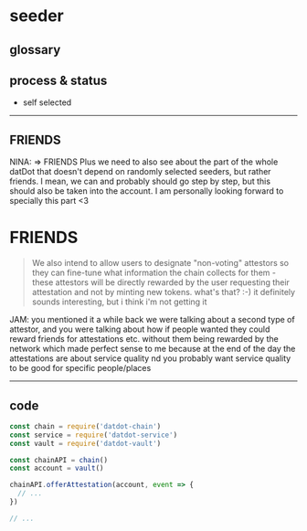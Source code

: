 # seeder

## glossary

## process & status
* self selected

-------------

## FRIENDS
NINA: => FRIENDS
Plus we need to also see about the part of the whole datDot that doesn't depend
on randomly selected seeders, but rather friends.
I mean, we can and probably should go step by step,
but this should also be taken into the account.
I am personally looking forward to specially this part <3

# FRIENDS
> We also intend to allow users to designate "non-voting" attestors so they can fine-tune what information the chain collects for them - these attestors will be directly rewarded by the user requesting their attestation and not by minting new tokens.
what's that? :-) it definitely sounds interesting, but i think i'm not getting it

JAM:
you mentioned it a while back
we were talking about a second type of attestor, and you were talking about
how if people wanted they could reward friends for attestations etc.
without them being rewarded by the network
which made perfect sense to me
because at the end of the day the attestations are about service quality 
nd you probably want service quality to be good for specific people/places

-------------

## code
```js
const chain = require('datdot-chain')
const service = require('datdot-service')
const vault = require('datdot-vault')

const chainAPI = chain()
const account = vault()

chainAPI.offerAttestation(account, event => {
  // ...
})

// ...

```
